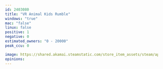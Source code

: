 ```yaml
---
id: 2403080
title: "VR Animal Kids Rumble"
windows: "true"
mac: "false"
linux: false
positive: 1
negative: 0
estimated_owners: "0 - 20000"
peak_ccu: 0

image: https://shared.akamai.steamstatic.com/store_item_assets/steam/apps/2403080/header.jpg?t=1685584381
opinions:
---
```

